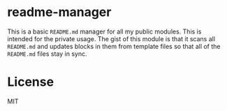 # readme-manager

This is a basic `README.md` manager for all my public modules. This is intended for the private usage. The gist of this module is that it scans all `README.md` and updates blocks in them from template files so that all of the `README.md` files stay in sync.

# License

MIT

